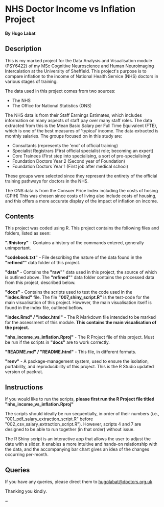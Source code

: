 # NHS Doctor Income vs Inflation Project
#### By Hugo Labat

## Description
This is my marked project for the Data Analysis and Visualisation module (PSY6422) of my MSc Cognitive Neuroscience and Human Neuroimaging Intercalation at the University of Sheffield. This project's purpose is to compare inflation to the income of National Health Service (NHS) doctors in various stages of training.

The data used in this project comes from two sources:
- The NHS
- The Office for National Statistics (ONS)

The NHS data is from their Staff Earnings Estimates, which includes information
on many aspects of staff pay over many staff roles. The data extracted from this
is the Mean Basic Salary per Full Time Equivalent (FTE), which is one of the
best measures of 'typical' income. The data extracted is monthly salaries.
The groups focused on in this study are:

- Consultants (represents the 'end' of official training)
- Specialist Registrars (First official specialist role; becoming an expert)
- Core Trainees (First step into specialising, a sort of pre-specialising)
- Foundation Doctors Year 2 (Second year of Foundation)
- Foundation Doctors Year 1 (First job after medical school)

These groups were selected since they represent the entirety of the official
training pathways for doctors in the NHS.


The ONS data is from the Consuer Price Index including the costs of hosing (CPIH)
This was chosen since costs of living also include costs of housing, and this
offers a more accurate display of the impact of inflation on income.


## Contents
This project was coded using R. This project contains the following files and folders, listed as seen:

**".Rhistory"** - Contains a history of the commands entered, generally unimportant.

**"codebook.txt"** - File describing the nature of the data found in the **"refined"**" data folder of this project.

**"data"** - Contains the **"raw"**" data used in this project, the source of which is outlined above. The **"refined"**" data folder contains the processed data from this project, described below.

**"docs"** - Contains the scripts used to test the code used in the **"index.Rmd"** file. The file **"007_shiny_script.R"** is the test-code for the main visualisation of this project. However, the main visualisation itself is found in the index file, outlined beflow.

**"index.Rmd" / "index.html"** - The R Markdown file intended to be marked for the assessment of this module. **This contains the main visualisation of the project.**

**"nhs_income_vs_inflation.Rproj"** - The R Project file of this project. Must be run if the scripts in **"docs"** are to work correctly.

**"README.md" / "README.html"** - This file, in different formats.

**"renv"** - A package-management system, used to ensure the isolation, portability, and reproducibility of this project. This is the R Studio updated version of packrat.



## Instructions
If you would like to run the scripts, **please first run the R Project file titled "nhs_income_vs_inflation.Rproj"**

The scripts should ideally be run sequentially, in order of their numbers (i.e., "001_pdf_salary_extraction_script.R" before "002_csv_salary_extraction_script.R"). However, scripts 4 and 7 are designed to be able to run together (in that order) without issue.

The R Shiny script is an interactive app that allows the user to adjust the date with a slider. It enables a more intuitive and hands-on relationship with the data, and the accompanying bar chart gives an idea of the changes occurring per-month.

## Queries
If you have any queries, please direct them to hugolabat@doctors.org.uk

Thanking you kindly.


~
